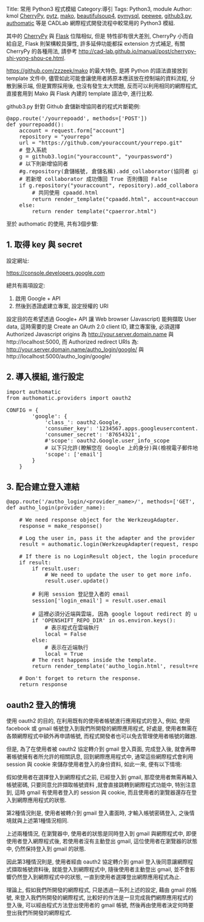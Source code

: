 Title: 常用 Python3 程式模組
Category:導引
Tags: Python3, module
Author: kmol
<a href="http://www.cherrypy.org/">CherryPy</a>, <a href="http://pytz.sourceforge.net/">pytz</a>, <a href="http://www.makotemplates.org/">mako</a>, <a href="https://www.crummy.com/software/BeautifulSoup/">beautifulsoup4</a>, <a href="https://github.com/PyMySQL/PyMySQL">pymysql</a>, <a href="https://github.com/coleifer/peewee">peewee</a>, <a href="https://github.com/sigmavirus24/github3.py">github3.py</a>, <a href="http://peterhudec.github.io/authomatic/">authomatic</a> 等是 CADLab 網際程式開發流程中較常用的 Python3 模組.

<!-- PELICAN_END_SUMMARY -->

其中的 <a href="http://www.cherrypy.org/">CherryPy</a> 與 <a href="http://flask.pocoo.org/">Flask</a> 位階相似, 但是
特性卻有很大差別, CherryPy 小而自給自足, Flask 則架構較具彈性, 許多延伸功能都採 extension 方式補足, 有關 CherryPy 的各種用法, 請參考 <a href="http://cad-lab.github.io/manual/post/cherrypy-shi-yong-shou-ce.html">http://cad-lab.github.io/manual/post/cherrypy-shi-yong-shou-ce.html</a>.

<a href="https://github.com/zzzeek/mako">https://github.com/zzzeek/mako</a> 的最大特色, 是將 Python 的語法直接放到 template 文件中, 儘管如此可能會讓使用者將原本應該放在控制端的資料流程, 分散到展示端, 但是實際採用後, 也沒有發生太大問題, 反而可以利用相同的網際程式, 直接套用到 Mako 與 Flask 內建的 template 語法中, 進行比較.

github3.py 針對 Github 倉儲新增協同者的程式片斷範例:

<pre class="brush: python">
@app.route('/yourrepoadd', methods=['POST'])
def yourrepoadd():
    account = request.form["account"]
    repository = "yourrepo"
    url = "https://github.com/youraccount/yourrepo.git"
    # 登入系統
    g = github3.login("youraccount", "yourpassword")
    # 以下則新增協同者
    #g.repository(倉儲帳號, 倉儲名稱).add_collaborator(協同者 github 帳號)
    # 若新增 collaborator 成功傳回 True 否則傳回 False
    if g.repository("youraccount", repository).add_collaborator(account):
        # 共同使用 cpaadd.html
        return render_template("cpaadd.html", account=account, repository=repository, url=url)
    else:
        return render_template("cpaerror.html")
</pre>

至於 authomatic 的使用, 共有3個步驟:

## 1. 取得 key 與 secret

設定網址:

https://console.developers.google.com

總共有兩項設定:

1. 啟用 Google + API
2. 然後到憑證處建立專案, 設定授權的 URI

設定目的在希望透過 Google+ API 讓 Web browser (Javascript) 能夠擷取 User data, 這時需要的是 Create an OAuth 2.0 client ID, 建立專案後, 必須選擇 Authorized Javascript origins 為 http://your.server.domain.name 與 http://localhost:5000, 而 Authorized redirect URIs 為: http://your.server.domain.name/autho_login/google/ 與 http://localhost:5000/autho_login/google/

## 2. 導入模組, 進行設定

<pre class="brush: python">
import authomatic
from authomatic.providers import oauth2

CONFIG = {
        'google': {
            'class_': oauth2.Google,
            'consumer_key': '1234567.apps.googleusercontent.com',
            'consumer_secret': '87654321',
            #'scope': oauth2.Google.user_info_scope
            # 以下只允許(瞭解您在 Google 上的身分)與(檢視電子郵件地址)
            'scope': ['email']
        }
    }
</pre>

## 3. 配合建立登入連結

<pre class="brush: python">
@app.route('/autho_login/&lt;provider_name&gt;/', methods=['GET', 'POST'])
def autho_login(provider_name):
    
    # We need response object for the WerkzeugAdapter.
    response = make_response()
    
    # Log the user in, pass it the adapter and the provider name.
    result = authomatic.login(WerkzeugAdapter(request, response), provider_name)
    
    # If there is no LoginResult object, the login procedure is still pending.
    if result:
        if result.user:
            # We need to update the user to get more info.
            result.user.update()
            
        # 利用 session 登記登入者的 email
        session['login_email'] = result.user.email
        
        # 這裡必須分近端與雲端, 因為 google logout redirect 的 url 不同
        if 'OPENSHIFT_REPO_DIR' in os.environ.keys():
            # 表示程式在雲端執行
            local = False
        else:
            # 表示在近端執行
            local = True
        # The rest happens inside the template.
        return render_template('autho_login.html', result=result, local=local)
    
    # Don't forget to return the response.
    return response
</pre>

## oauth2 登入的情境

使用 oauth2 的目的, 在利用既有的使用者帳號進行應用程式的登入, 例如, 使用 facebook 或 gmail 帳號登入到我們所開發的網際應用程式, 好處是, 使用者無需在各類網際程式中額外再申請帳號, 而程式開發者也可以免去管理使用者帳號的難題.

但是, 為了在使用者被 oauth2 協定轉介到 gmail 登入頁面, 完成登入後, 就會再帶著帳號擁有者所允許的相關訊息, 回到網際應用程式中, 通常這些網際程式會利用 session 與 cookie 來儲存使用者登入的身份資料, 如此一來, 便有以下情境:

假如使用者在選擇登入到網際程式之前, 已經登入到 gmail, 那麼使用者無需再輸入帳號密碼, 只要同意允許擷取帳號資料 ,就會直接跳轉到網際程式功能中, 特別注意到, 這時 gmail 有使用者登入的 session 與 cookie, 而且使用者的瀏覽器還存在登入到網際應用程式的狀態.

第2種情況則是, 使用者被轉介到 gmail 登入畫面時, 才輸入帳號密碼登入, 之後情境就與上述第1種情況相同.

上述兩種情況, 在瀏覽器中, 使用者的狀態是同時登入到 gmail 與網際程式中, 即便使用者登入網際程式後, 若使用者沒有主動登出 gmail, 這位使用者在瀏覽器的狀態中, 仍然保持登入到 gmail 的狀態.

因此第3種情況則是, 使用者經由 oauth2 協定轉介到 gmail 登入後同意讓網際程式擷取帳號資料後, 就能登入到網際程式中, 隨後使用者主動登出 gmail, 並不會影響仍然登入到網際程式中的狀態, 一直到使用者選擇登出網際應用程式為止.

理論上, 假如我們所開發的網際程式, 只是透過一系列上述的設定, 藉由 gmail 的帳號, 來登入我們所開發的網際程式, 比較好的作法是一旦完成我們網際應用程式的登入後, 可以經由程式方法登出使用者的 gmail 帳號, 然後再由使用者決定何時要登出我們所開發的網際程式.



